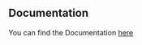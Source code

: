 ## Documentation

You can find the Documentation [here](https://mrcrmn.github.io/packages/collection/)